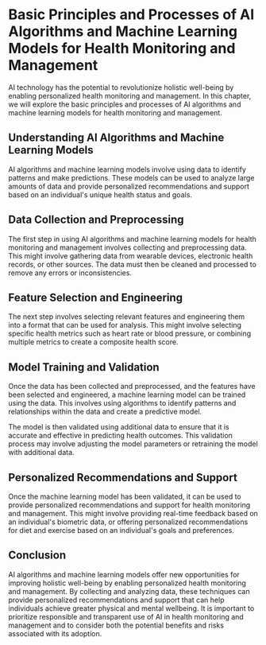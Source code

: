 Basic Principles and Processes of AI Algorithms and Machine Learning Models for Health Monitoring and Management
================================================================================================================================================================================

AI technology has the potential to revolutionize holistic well-being by enabling personalized health monitoring and management. In this chapter, we will explore the basic principles and processes of AI algorithms and machine learning models for health monitoring and management.

Understanding AI Algorithms and Machine Learning Models
-------------------------------------------------------

AI algorithms and machine learning models involve using data to identify patterns and make predictions. These models can be used to analyze large amounts of data and provide personalized recommendations and support based on an individual's unique health status and goals.

Data Collection and Preprocessing
---------------------------------

The first step in using AI algorithms and machine learning models for health monitoring and management involves collecting and preprocessing data. This might involve gathering data from wearable devices, electronic health records, or other sources. The data must then be cleaned and processed to remove any errors or inconsistencies.

Feature Selection and Engineering
---------------------------------

The next step involves selecting relevant features and engineering them into a format that can be used for analysis. This might involve selecting specific health metrics such as heart rate or blood pressure, or combining multiple metrics to create a composite health score.

Model Training and Validation
-----------------------------

Once the data has been collected and preprocessed, and the features have been selected and engineered, a machine learning model can be trained using the data. This involves using algorithms to identify patterns and relationships within the data and create a predictive model.

The model is then validated using additional data to ensure that it is accurate and effective in predicting health outcomes. This validation process may involve adjusting the model parameters or retraining the model with additional data.

Personalized Recommendations and Support
----------------------------------------

Once the machine learning model has been validated, it can be used to provide personalized recommendations and support for health monitoring and management. This might involve providing real-time feedback based on an individual's biometric data, or offering personalized recommendations for diet and exercise based on an individual's goals and preferences.

Conclusion
----------

AI algorithms and machine learning models offer new opportunities for improving holistic well-being by enabling personalized health monitoring and management. By collecting and analyzing data, these techniques can provide personalized recommendations and support that can help individuals achieve greater physical and mental wellbeing. It is important to prioritize responsible and transparent use of AI in health monitoring and management and to consider both the potential benefits and risks associated with its adoption.
